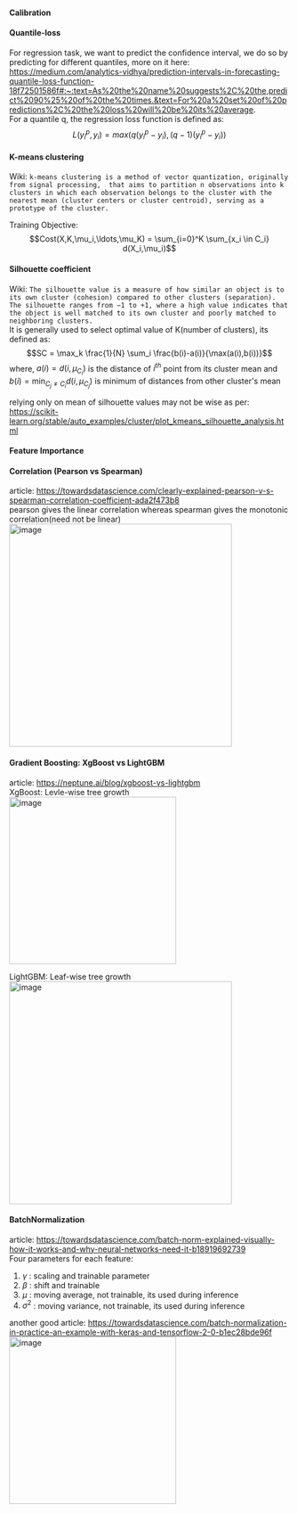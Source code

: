 #### Calibration

#### Quantile-loss
For regression task, we want to predict the confidence interval, we do so by predicting for different quantiles, more on it here:
https://medium.com/analytics-vidhya/prediction-intervals-in-forecasting-quantile-loss-function-18f72501586f#:~:text=As%20the%20name%20suggests%2C%20the,predict%2090%25%20of%20the%20times.&text=For%20a%20set%20of%20predictions%2C%20the%20loss%20will%20be%20its%20average.  
For a quantile q, the regression loss function is defined as: $$L(y_i^p,y_i) = max(q(y_i^p-y_i),(q-1)(y_i^p-y_i))$$

#### K-means clustering
Wiki: ```k-means clustering is a method of vector quantization, originally from signal processing, 
that aims to partition n observations into k clusters in which each observation belongs to the cluster with the nearest mean (cluster centers or cluster centroid),
serving as a prototype of the cluster.```    

Training Objective: $$Cost(X,K,\mu_i,\ldots,\mu_K) = \sum_{i=0}^K \sum_{x_i \in C_i} d(X_i,\mu_i)$$

#### Silhouette coefficient
Wiki: ```The silhouette value is a measure of how similar an object is to its own cluster (cohesion) compared to other clusters (separation). 
The silhouette ranges from −1 to +1, where a high value indicates that the object is well matched to its own cluster and poorly matched to neighboring clusters.```  
It is generally used to select optimal value of K(number of clusters), its defined as:
$$SC = \max_k \frac{1}{N} \sum_i \frac{b(i)-a(i)}{\max(a(i),b(i))}$$
where, $a(i)= d(i, \mu_{C_i})$ is the distance of $i^{th}$ point from its cluster mean and $b(i)=\min_{C_j \neq C_i} d(i,\mu_{C_j})$ is minimum of distances from other cluster's mean

relying only on mean of silhouette values may not be wise as per: https://scikit-learn.org/stable/auto_examples/cluster/plot_kmeans_silhouette_analysis.html  

#### Feature Importance

#### Correlation (Pearson vs Spearman)
article: https://towardsdatascience.com/clearly-explained-pearson-v-s-spearman-correlation-coefficient-ada2f473b8  
pearson gives the linear correlation whereas spearman gives the monotonic correlation(need not be linear)  
<img width="400" alt="image" src="https://user-images.githubusercontent.com/17162465/229291126-49c06c14-adc2-4f05-a31f-bf346e3773bb.png">  

#### Gradient Boosting: XgBoost vs LightGBM
article: https://neptune.ai/blog/xgboost-vs-lightgbm  
XgBoost: Levle-wise tree growth  
<img width="300" alt="image" src="https://user-images.githubusercontent.com/17162465/229379956-2aee7153-ea77-4ddc-9600-1e5bc1cd199e.png">  

LightGBM: Leaf-wise tree growth  
<img width="400" alt="image" src="https://user-images.githubusercontent.com/17162465/229380002-499ac404-8613-4537-99a6-134a031e3857.png">  


#### BatchNormalization
article: https://towardsdatascience.com/batch-norm-explained-visually-how-it-works-and-why-neural-networks-need-it-b18919692739  
Four parameters for each feature:
1. $\gamma$ : scaling and trainable parameter
2. $\beta$ : shift and trainable
3. $\mu$ : moving average, not trainable, its used during inference
4. $\sigma^2$ : moving variance, not trainable, its used during inference

another good article: https://towardsdatascience.com/batch-normalization-in-practice-an-example-with-keras-and-tensorflow-2-0-b1ec28bde96f  
<img width="300" alt="image" src="https://user-images.githubusercontent.com/17162465/229380464-e33aa006-3cf3-44f4-bca9-c0708810e3f8.png">


